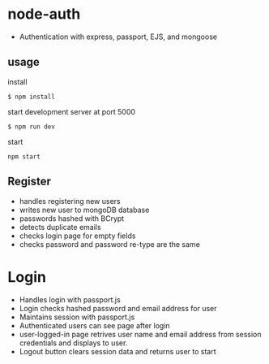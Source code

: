 # node-auth

- Authentication with express, passport, EJS, and mongoose

## usage

install
```
$ npm install
```

start development server at port 5000
```
$ npm run dev
```

start
```
npm start
```



## Register

- handles registering new users
- writes new user to mongoDB database
- passwords hashed with BCrypt
- detects duplicate emails
- checks login page for empty fields
- checks password and password re-type are the same

# Login

- Handles login with passport.js
- Login checks hashed password and email address for user
- Maintains session with passport.js
- Authenticated users can see page after login
- user-logged-in page retrives user name and email address from session credentials and displays to user.
- Logout button clears session data and returns user to start